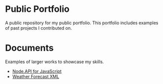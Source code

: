 # Public Portfolio
A public repository for my public portfolio. 
This portfolio includes examples of past projects I contributed on. 
# Documents
Examples of larger works to showcase my skills. 

- [Node.API for JavaScript](https://github.com/emilyschaedle/documentation-portfolio/wiki/API-for-Node.API-Documentation)
- [Weather Forecast XML](https://github.com/emilyschaedle/documentation-portfolio/blob/master/XML%20Documentation.pdf) 
